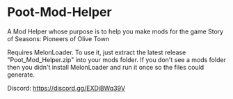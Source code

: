 # Poot-Mod-Helper
A Mod Helper whose purpose is to help you make mods for the game Story of Seasons: Pioneers of Olive Town

Requires MelonLoader.
To use it, just extract the latest release "Poot_Mod_Helper.zip" into your mods folder. If you don't see a mods folder then you didn't install MelonLoader and run it once so the files could generate. 

Discord: 
https://discord.gg/EXDjBWq39V

